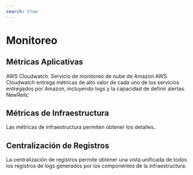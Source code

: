 ```yaml
---
search: true
---
```


# Monitoreo

## Métricas Aplicativas
AWS Cloudwatch. Servicio de monitoreo de nube de Amazon AWS. Cloudwatch entrega métricas de alto valor de cada uno de los servicios entregados por Amazon, incluyendo logs y la capacidad de definir alertas. 
NewRelic

## Métricas de Infraestructura
Las métricas de infraestructura permiten obtener los detalles..

## Centralización de Registros
La centralización de registros permite obtener una vista unificada de todos los registros de logs generados por los componentes de la infraestructura.
